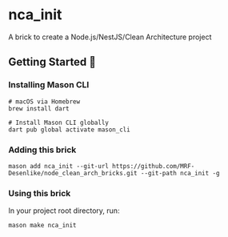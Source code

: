 # nca_init

A brick to create a Node.js/NestJS/Clean Architecture project

## Getting Started 🚀

### Installing Mason CLI

```
# macOS via Homebrew
brew install dart

# Install Mason CLI globally
dart pub global activate mason_cli
```

### Adding this brick

```
mason add nca_init --git-url https://github.com/MRF-Desenlike/node_clean_arch_bricks.git --git-path nca_init -g
```

### Using this brick

In your project root directory, run: 
```
mason make nca_init
```